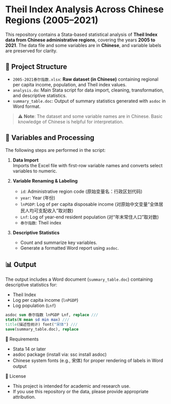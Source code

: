 # Theil Index Analysis Across Chinese Regions (2005–2021)

This repository contains a Stata-based statistical analysis of **Theil Index data from Chinese administrative regions**, covering the years **2005 to 2021**. The data file and some variables are in **Chinese**, and variable labels are preserved for clarity.

## 📂 Project Structure

- `2005-2021泰尔指数.xlsx`: **Raw dataset (in Chinese)** containing regional per capita income, population, and Theil index values.
- `analysis.do`: Main Stata script for data import, cleaning, transformation, and descriptive statistics.
- `summary_table.doc`: Output of summary statistics generated with `asdoc` in Word format.

> ⚠️ **Note**: The dataset and some variable names are in Chinese. Basic knowledge of Chinese is helpful for interpretation.

## 🧾 Variables and Processing

The following steps are performed in the script:

1. **Data Import**  
   Imports the Excel file with first-row variable names and converts select variables to numeric.

2. **Variable Renaming & Labeling**
   - `id`: Administrative region code (原始变量名：行政区划代码)
   - `year`: Year (年份)
   - `lnPGDP`: Log of per capita disposable income (对原始中文变量“全体居民人均可支配收入”取对数)
   - `Lnf`: Log of year-end resident population (对“年末常住人口”取对数)
   - `泰尔指数`: Theil index

3. **Descriptive Statistics**
   - Count and summarize key variables.
   - Generate a formatted Word report using `asdoc`.

## 📊 Output

The output includes a Word document (`summary_table.doc`) containing descriptive statistics for:
- Theil Index
- Log per capita income (`lnPGDP`)
- Log population (`Lnf`)

```stata
asdoc sum 泰尔指数 lnPGDP Lnf, replace ///
stats(N mean sd min max) ///
title(描述性统计) font("宋体") ///
save(summary_table.doc), replace
```
🧪 Requirements
  - Stata 14 or later
  - asdoc package (install via: ssc install asdoc)
  - Chinese system fonts (e.g., 宋体) for proper rendering of labels in Word output

📜 License
  - This project is intended for academic and research use.
  - If you use this repository or the data, please provide appropriate attribution.
